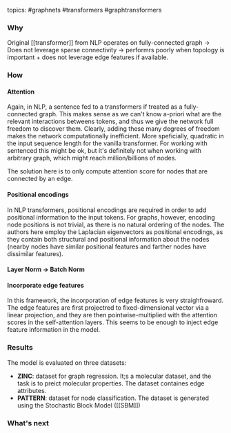 topics: #graphnets #transformers #graphtransformers

### Why

Original [[transformer]] from NLP operates on fully-connected graph -> Does not leverage sparse connectivity -> performrs poorly when topology is important + does not leverage edge features if available.

### How


#### Attention

Again, in NLP, a sentence fed to a transformers if treated as a fully-connected graph. This makes sense as we can't know a-priori what are the relevant interactions betweens tokens, and thus we give the network full freedom to discover them.  Clearly, adding these many degrees of freedom makes the network computationally inefficient. More speficially, quadratic in the input sequence length for the vanilla transformer. For working with sentenced this might be ok, but it's definitely not when working with arbitrary graph, which might reach million/billions of nodes. 

The solution here is to only compute attention score for nodes that are connected by an edge. 


#### Positional encodings

In NLP transformers, positional encodings are required in order to add positional information to the input tokens.
For graphs, however, encoding node positions is not trivial, as there is no natural ordering of the nodes. The authors here employ the Laplacian eigenvectors as positional encodings, as they contain both structural and positional information about the nodes (nearby nodes have similar positional features and farther nodes have dissimilar features).

#### Layer Norm -> Batch Norm

#### Incorporate edge features
In this framework, the incorporation of edge features is very straighfroward. The edge features are first projectred to fixed-dimensional vector via a linear projection, and they are then pointwise-multiplied with the attention scores in the self-attention layers. This seems to be enough to inject edge feature information in the model.


### Results
The model is evaluated on three datasets:

* **ZINC**: dataset for graph regression. It;s a molecular dataset, and the task is to preict molecular properties. The dataset containes edge attributes.
* **PATTERN**: dataset for node classification. The dataset is generated using the Stochastic Block Model ([[SBM]])

### What's next